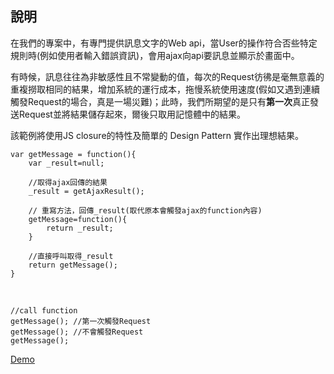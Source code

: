 ## 說明 ##

在我們的專案中，有專門提供訊息文字的Web api，當User的操作符合否些特定規則時(例如使用者輸入錯誤資訊)，會用ajax向api要訊息並顯示於畫面中。

有時候，訊息往往為非敏感性且不常變動的值，每次的Request彷彿是毫無意義的重複撈取相同的結果，增加系統的運行成本，拖慢系統使用速度(假如又遇到連續觸發Request的場合，真是一場災難)；此時，我們所期望的是只有**第一次**真正發送Request並將結果儲存起來，爾後只取用記憶體中的結果。

該範例將使用JS closure的特性及簡單的 Design Pattern 實作出理想結果。
	
	
    var getMessage = function(){
		var _result=null;

		//取得ajax回傳的結果
		_result = getAjaxResult();

		// 重寫方法，回傳_result(取代原本會觸發ajax的function內容)
		getMessage=function(){
			return _result;
		}
		
		//直接呼叫取得_result
		return getMessage();
	}
<br>

	//call function
	getMessage(); //第一次觸發Request
	getMessage(); //不會觸發Request
	getMessage();



<a href="http://jsbin.com/duwobaq" target="_blank">Demo</a>